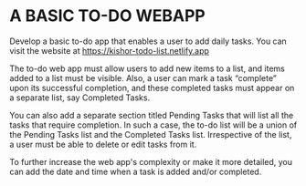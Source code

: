 # A BASIC TO-DO WEBAPP

Develop a basic to-do app that enables a user to add daily tasks.
You can visit the website at https://kishor-todo-list.netlify.app

The to-do web app must allow users to add new items to a list, and items added to a list must be visible. Also, a user can mark a
task “complete” upon its successful completion, and these completed tasks must appear on a separate list, say Completed Tasks.

You can also add a separate section titled Pending Tasks that will list all the tasks that require completion. In such a case, the 
to-do list will be a union of the Pending Tasks list and the Completed Tasks list. Irrespective of the list, a user must be able to delete 
or edit tasks from it.

To further increase the web app's complexity or make it more detailed, you can add the date and time when a task is added and/or completed.
